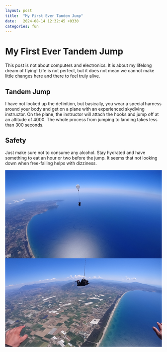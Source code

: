 ```yaml
---
layout: post
title:  "My First Ever Tandem Jump"
date:   2024-08-14 12:32:45 +0330
categories: fun
---
```

# My First Ever Tandem Jump
This post is not about computers and electronics. It is about my lifelong dream of flying! 
Life is not perfect, but it does not mean we cannot make little changes here and there to feel truly alive.  

## Tandem Jump
I have not looked up the definition, but basically, you wear a special harness around your body and get on a plane with an experienced skydiving instructor.
On the plane, the instructor will attach the hooks and jump off at an altitude of 4000. The whole process from jumping to landing takes less than 300 seconds. 

## Safety
Just make sure not to consume any alcohol. Stay hydrated and have something to eat an hour or two before the jump. It seems that not looking down when free-falling helps with dizziness.


<img align="center" width="640" src="https://raw.githubusercontent.com/salehjg/salehjg.github.io/master/images/TandemJumpAug2024.1.JPG">

<img align="center" width="640" src="https://raw.githubusercontent.com/salehjg/salehjg.github.io/master/images/TandemJumpAug2024.3.JPG">





